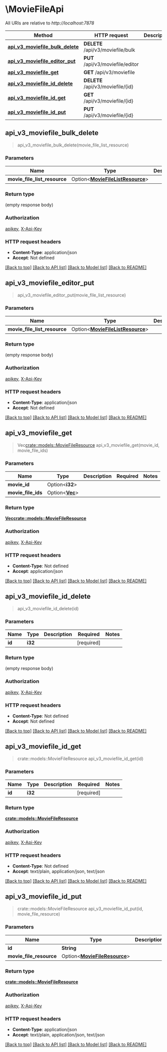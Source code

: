 # \MovieFileApi

All URIs are relative to *http://localhost:7878*

Method | HTTP request | Description
------------- | ------------- | -------------
[**api_v3_moviefile_bulk_delete**](MovieFileApi.md#api_v3_moviefile_bulk_delete) | **DELETE** /api/v3/moviefile/bulk | 
[**api_v3_moviefile_editor_put**](MovieFileApi.md#api_v3_moviefile_editor_put) | **PUT** /api/v3/moviefile/editor | 
[**api_v3_moviefile_get**](MovieFileApi.md#api_v3_moviefile_get) | **GET** /api/v3/moviefile | 
[**api_v3_moviefile_id_delete**](MovieFileApi.md#api_v3_moviefile_id_delete) | **DELETE** /api/v3/moviefile/{id} | 
[**api_v3_moviefile_id_get**](MovieFileApi.md#api_v3_moviefile_id_get) | **GET** /api/v3/moviefile/{id} | 
[**api_v3_moviefile_id_put**](MovieFileApi.md#api_v3_moviefile_id_put) | **PUT** /api/v3/moviefile/{id} | 



## api_v3_moviefile_bulk_delete

> api_v3_moviefile_bulk_delete(movie_file_list_resource)


### Parameters


Name | Type | Description  | Required | Notes
------------- | ------------- | ------------- | ------------- | -------------
**movie_file_list_resource** | Option<[**MovieFileListResource**](MovieFileListResource.md)> |  |  |

### Return type

 (empty response body)

### Authorization

[apikey](../README.md#apikey), [X-Api-Key](../README.md#X-Api-Key)

### HTTP request headers

- **Content-Type**: application/json
- **Accept**: Not defined

[[Back to top]](#) [[Back to API list]](../README.md#documentation-for-api-endpoints) [[Back to Model list]](../README.md#documentation-for-models) [[Back to README]](../README.md)


## api_v3_moviefile_editor_put

> api_v3_moviefile_editor_put(movie_file_list_resource)


### Parameters


Name | Type | Description  | Required | Notes
------------- | ------------- | ------------- | ------------- | -------------
**movie_file_list_resource** | Option<[**MovieFileListResource**](MovieFileListResource.md)> |  |  |

### Return type

 (empty response body)

### Authorization

[apikey](../README.md#apikey), [X-Api-Key](../README.md#X-Api-Key)

### HTTP request headers

- **Content-Type**: application/json
- **Accept**: Not defined

[[Back to top]](#) [[Back to API list]](../README.md#documentation-for-api-endpoints) [[Back to Model list]](../README.md#documentation-for-models) [[Back to README]](../README.md)


## api_v3_moviefile_get

> Vec<crate::models::MovieFileResource> api_v3_moviefile_get(movie_id, movie_file_ids)


### Parameters


Name | Type | Description  | Required | Notes
------------- | ------------- | ------------- | ------------- | -------------
**movie_id** | Option<**i32**> |  |  |
**movie_file_ids** | Option<[**Vec<i32>**](i32.md)> |  |  |

### Return type

[**Vec<crate::models::MovieFileResource>**](MovieFileResource.md)

### Authorization

[apikey](../README.md#apikey), [X-Api-Key](../README.md#X-Api-Key)

### HTTP request headers

- **Content-Type**: Not defined
- **Accept**: application/json

[[Back to top]](#) [[Back to API list]](../README.md#documentation-for-api-endpoints) [[Back to Model list]](../README.md#documentation-for-models) [[Back to README]](../README.md)


## api_v3_moviefile_id_delete

> api_v3_moviefile_id_delete(id)


### Parameters


Name | Type | Description  | Required | Notes
------------- | ------------- | ------------- | ------------- | -------------
**id** | **i32** |  | [required] |

### Return type

 (empty response body)

### Authorization

[apikey](../README.md#apikey), [X-Api-Key](../README.md#X-Api-Key)

### HTTP request headers

- **Content-Type**: Not defined
- **Accept**: Not defined

[[Back to top]](#) [[Back to API list]](../README.md#documentation-for-api-endpoints) [[Back to Model list]](../README.md#documentation-for-models) [[Back to README]](../README.md)


## api_v3_moviefile_id_get

> crate::models::MovieFileResource api_v3_moviefile_id_get(id)


### Parameters


Name | Type | Description  | Required | Notes
------------- | ------------- | ------------- | ------------- | -------------
**id** | **i32** |  | [required] |

### Return type

[**crate::models::MovieFileResource**](MovieFileResource.md)

### Authorization

[apikey](../README.md#apikey), [X-Api-Key](../README.md#X-Api-Key)

### HTTP request headers

- **Content-Type**: Not defined
- **Accept**: text/plain, application/json, text/json

[[Back to top]](#) [[Back to API list]](../README.md#documentation-for-api-endpoints) [[Back to Model list]](../README.md#documentation-for-models) [[Back to README]](../README.md)


## api_v3_moviefile_id_put

> crate::models::MovieFileResource api_v3_moviefile_id_put(id, movie_file_resource)


### Parameters


Name | Type | Description  | Required | Notes
------------- | ------------- | ------------- | ------------- | -------------
**id** | **String** |  | [required] |
**movie_file_resource** | Option<[**MovieFileResource**](MovieFileResource.md)> |  |  |

### Return type

[**crate::models::MovieFileResource**](MovieFileResource.md)

### Authorization

[apikey](../README.md#apikey), [X-Api-Key](../README.md#X-Api-Key)

### HTTP request headers

- **Content-Type**: application/json
- **Accept**: text/plain, application/json, text/json

[[Back to top]](#) [[Back to API list]](../README.md#documentation-for-api-endpoints) [[Back to Model list]](../README.md#documentation-for-models) [[Back to README]](../README.md)


